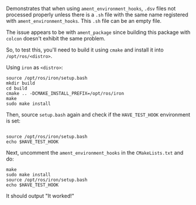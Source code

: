 Demonstrates that when using `ament_environment_hooks`, `.dsv` files not processed properly unless there is a `.sh` file with the same name registered with `ament_environment_hooks`. This `.sh` file can be an empty file.

The issue appears to be with `ament_package` since building this package with `colcon` doesn't exhibit the same problem.

So, to test this, you'll need to build it using `cmake` and install it into `/opt/ros/<distro>`.

Using `iron` as `<distro>`:

```
source /opt/ros/iron/setup.bash
mkdir build
cd build
cmake .. -DCMAKE_INSTALL_PREFIX=/opt/ros/iron
make
sudo make install

```

Then, source `setup.bash` again and check if the `HAVE_TEST_HOOK` environment is set:

```

source /opt/ros/iron/setup.bash
echo $HAVE_TEST_HOOK
```

Next, uncomment the `ament_environment_hooks` in the `CMakeLists.txt` and do:

```
make
sudo make install
source /opt/ros/iron/setup.bash
echo $HAVE_TEST_HOOK

```
It should output "It worked!"
